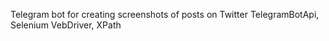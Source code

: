 Telegram bot for creating screenshots of posts on Twitter
TelegramBotApi, Selenium VebDriver, XPath
 
